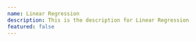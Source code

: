 ```yaml
---
name: Linear Regression
description: This is the description for Linear Regression
featured: false
---
```


